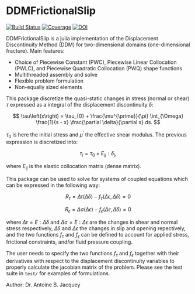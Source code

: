 # DDMFrictionalSlip

[![Build Status](https://github.com/ajacquey/DDMFrictionalSlip.jl/actions/workflows/CI.yml/badge.svg?branch=main)](https://github.com/ajacquey/DDMFrictionalSlip.jl/actions/workflows/CI.yml?query=branch%3Amain)
[![Coverage](https://codecov.io/gh/ajacquey/DDMFrictionalSlip.jl/branch/main/graph/badge.svg)](https://codecov.io/gh/ajacquey/DDMFrictionalSlip.jl)
[![DOI](https://zenodo.org/badge/446497093.svg)](https://zenodo.org/badge/latestdoi/446497093)


DDMFrictionalSlip is a julia implementation of the Displacement Discontinuity Method (DDM) for two-dimensional domains (one-dimensional fracture).
Main features:
* Choice of Piecewise Constant (PWC), Piecewise Linear Collocation (PWLC), and Piecewise Quadratic Collocation (PWQ) shape functions
* Multithreaded assembly and solve
* Flexible problem formulation
* Non-equally sized elements

This package discretize the quasi-static changes in stress (normal or shear)  $\tau$ expressed as a integral of the displacement discontinuity $\delta$:

$$
    \tau\left(x\right) = \tau_{0}  + \frac{\mu^{\prime}}{\pi} \int_{\Omega} \frac{1}{s - x} \frac{\partial \delta}{\partial s} ds.
$$

$\tau_{0}$ is here the initial stress and $\mu^{\prime}$ the effective shear modulus. The previous expression is discretized into:

$$
    \tau_{i} = \tau_{0} + E_{ij} : \delta_{j},
$$

where $E_{ij}$ is the elastic collocation matrix (dense matrix).

This package can be used to solve for systems of coupled equations which can be expressed in the following way:

$$
    R_{\tau} = \Delta \tau\left(\Delta \delta\right) - f_{\tau}\left(\Delta \epsilon, \Delta \delta\right) = 0
$$

$$
    R_{\epsilon} = \Delta \sigma\left(\Delta \epsilon\right) - f_{\epsilon}\left(\Delta \epsilon, \Delta \delta\right) = 0
$$

where $\Delta \tau = E: \Delta \delta$ and $\Delta \sigma = E : \Delta \epsilon$ are the changes in shear and normal stress respectively, $\Delta \delta$ and $\Delta \epsilon$ the changes in slip and opening repectively, and the two functions $f_{\tau}$ and $f_{\epsilon}$ can be defined to account for applied stress, frictional constraints, and/or fluid pressure coupling.

The user needs to specify the two functions $f_{\tau}$ and $f_{\epsilon}$ together with their derivatives with respect to the displacement discontinuity variables to properly calculate the jacobian matrix of the problem.
Please see the test suite in `test/` for examples of formulations.

Author: Dr. Antoine B. Jacquey